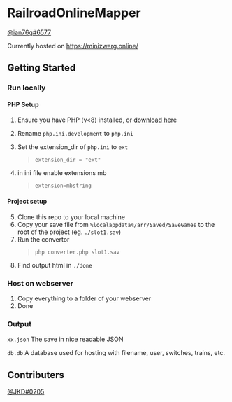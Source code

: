 # RailroadOnlineMapper

[@ian76g#6577](https://discordapp.com/users/306158630145753090)

Currently hosted on https://minizwerg.online/

## Getting Started

### Run locally

#### PHP Setup

1. Ensure you have PHP (v<8) installed, or [download here](https://windows.php.net/downloads/releases/php-7.4.25-Win32-vc15-x64.zip)

2. Rename `php.ini.development` to `php.ini`
3. Set the extension_dir of `php.ini` to `ext`

   > `extension_dir = "ext"`

4. in ini file enable extensions mb
   > `extension=mbstring`

#### Project setup

5. Clone this repo to your local machine
6. Copy your save file from `%localappdata%/arr/Saved/SaveGames` to the root of the project (eg. `./slot1.sav`)
7. Run the convertor
   > `php converter.php slot1.sav`
8. Find output html in `./done`

### Host on webserver

1. Copy everything to a folder of your webserver
2. Done

### Output

`xx.json`
The save in nice readable JSON

`db.db`
A database used for hosting with filename, user, switches, trains, etc.

## Contributers

[@JKD#0205](https://discordapp.com/users/905751614357372938)
